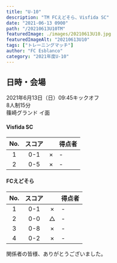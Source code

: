 ```yaml
---
title: "U-10"
description: "TM FCえどそら、Visfida SC"
date: "2021-06-13 0900"
path: "/20210613U10TM"
featuredImage: ./images/20210613U10.jpg
featuredImageAlt: "20210613U10"
tags: ["トレーニングマッチ"]
author: "FC Esblanco"
category: "2021年度U-10"
---
```


## 日時・会場

2021年6月13日（日）09:45キックオフ  
8人制15分  
篠崎グランド イ面

#### Visfida SC

| No.| スコア  |   | 得点者  |
|:--:|:------:|:-:|:--------|
| 1  | 0-1    | × |-        |
| 2  | 0-5    | × |-        |

#### FCえどそら

| No.| スコア  |   | 得点者  |
|:--:|:------:|:-:|:--------|
| 1  | 0-1    | × |-        |
| 2  | 0-0    | △ |-        |
| 3  | 0-8    | × |-        |
| 4  | 0-2    | × |-        |

<script src="https://adm.shinobi.jp/s/f9835040bccb6582c56df68b8f5ecca7"></script>


関係者の皆様、ありがとうございました。
